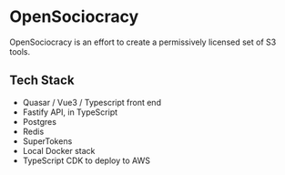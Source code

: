 # OpenSociocracy

OpenSociocracy is an effort to create a permissively licensed set of S3 tools.

## Tech Stack

* Quasar / Vue3 / Typescript front end
* Fastify API, in TypeScript
* Postgres
* Redis
* SuperTokens
* Local Docker stack
* TypeScript CDK to deploy to AWS


